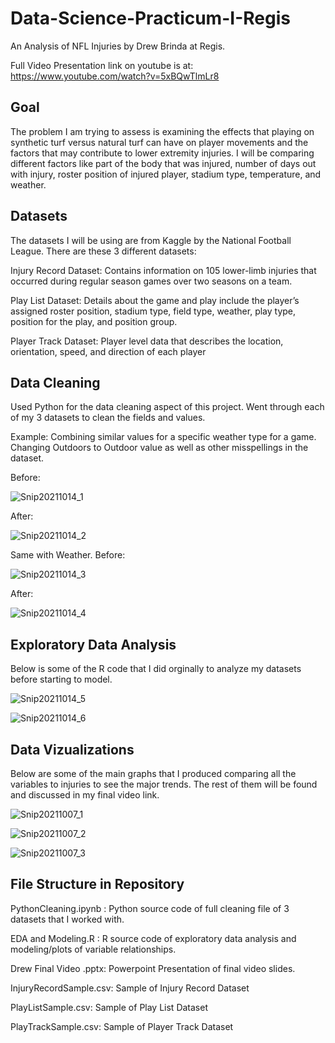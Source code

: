 # Data-Science-Practicum-I-Regis
An Analysis of NFL Injuries by Drew Brinda at Regis. 

Full Video Presentation link on youtube is at: https://www.youtube.com/watch?v=5xBQwTlmLr8

## Goal
The problem I am trying to assess is examining the effects that playing on synthetic turf versus natural turf can have on player movements and the factors that may contribute to lower extremity injuries. I will be comparing different factors like part of the body that was injured, number of days out with injury, roster position of injured player, stadium type, temperature, and weather. 

## Datasets
The datasets I will be using are from Kaggle by the National Football League. There are these 3 different datasets:

Injury Record Dataset: Contains information on 105 lower-limb injuries that occurred during regular season games over two seasons on a team. 

Play List Dataset: Details about the game and play include the player’s assigned roster position, stadium type, field type, weather, play type, position for the play, and position group.

Player Track Dataset: Player level data that describes the location, orientation, speed, and direction of each player 

## Data Cleaning
Used Python for the data cleaning aspect of this project. Went through each of my 3 datasets to clean the fields and values.

Example: Combining similar values for a specific weather type for a game. Changing Outdoors to Outdoor value as well as other misspellings in the dataset. 

Before:

![Snip20211014_1](https://user-images.githubusercontent.com/92532095/137372011-79cfa29a-93a1-4534-91f0-46ff5209d889.png)


After:


![Snip20211014_2](https://user-images.githubusercontent.com/92532095/137372217-a92d76e1-e117-4696-b97a-1a3b005bc5f0.png)

Same with Weather. Before:


![Snip20211014_3](https://user-images.githubusercontent.com/92532095/137372381-5a2f76ee-8da1-4d59-9989-611186f16483.png)

After:

![Snip20211014_4](https://user-images.githubusercontent.com/92532095/137372427-29be1b6d-b28a-4f9e-8906-818ad8a8916b.png)


## Exploratory Data Analysis

Below is some of the R code that I did orginally to analyze my datasets before starting to model. 

![Snip20211014_5](https://user-images.githubusercontent.com/92532095/137372798-4e3ccd2d-97f3-45e6-ac14-bb9ff6cdc7f2.png)

![Snip20211014_6](https://user-images.githubusercontent.com/92532095/137372828-8a9cdee2-5bd4-4fd0-ac7d-df3153e24053.png)

## Data Vizualizations

Below are some of the main graphs that I produced comparing all the variables to injuries to see the major trends. The rest of them will be found and discussed in my final video link.

![Snip20211007_1](https://user-images.githubusercontent.com/92532095/137373077-d8be8a96-7fe9-47c4-a2b7-912efbe71a31.png)

![Snip20211007_2](https://user-images.githubusercontent.com/92532095/137373114-98d97cca-52b5-43e1-bdac-e22f83deb58c.png)

![Snip20211007_3](https://user-images.githubusercontent.com/92532095/137373241-b4117998-2865-4d13-9694-998353712402.png)

## File Structure in Repository

PythonCleaning.ipynb : Python source code of full cleaning file of 3 datasets that I worked with.

EDA and Modeling.R : R source code of exploratory data analysis and modeling/plots of variable relationships.

Drew Final Video .pptx: Powerpoint Presentation of final video slides.

InjuryRecordSample.csv: Sample of Injury Record Dataset 

PlayListSample.csv: Sample of Play List Dataset

PlayTrackSample.csv: Sample of Player Track Dataset
